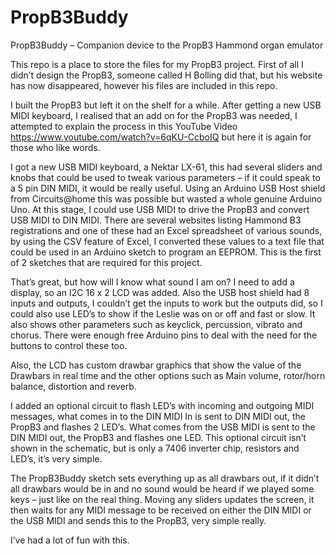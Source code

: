 # PropB3Buddy

PropB3Buddy – Companion device to the PropB3 Hammond organ emulator

This repo is a place to store the files for my PropB3 project.
First of all I didn’t design the PropB3, someone called H Bolling did that, but his website has now disappeared, however his files are included in this repo.

I built the PropB3 but left it on the shelf for a while.
After getting a new USB MIDI keyboard, I realised that an add on for the PropB3 was needed, I attempted to explain the process in this YouTube Video https://www.youtube.com/watch?v=6qKU-CcboIQ but here it is again for those who like words.

I got a new USB MIDI keyboard, a Nektar LX-61, this had several sliders and knobs that could be used to tweak various parameters – if it could speak to a 5 pin DIN MIDI, it would be really useful.
Using an Arduino USB Host shield from Circuits@home this was possible but wasted a whole genuine Arduino Uno.
At this stage, I could use USB MIDI to drive the PropB3 and convert USB MIDI to DIN MIDI.
There are several websites listing Hammond B3 registrations and one of these had an Excel spreadsheet of various sounds, by using the CSV feature of Excel, I converted these values to a text file that could be used in an Arduino sketch to program an EEPROM. 
This is the first of 2 sketches that are required for this project.

That’s great, but how will I know what sound I am on?  I need to add a display, so an I2C 16 x 2 LCD was added.
Also the USB host shield had 8 inputs and outputs, I couldn’t get the inputs to work but the outputs did, so I could also use LED’s to show if the Leslie was on or off and fast or slow.  It also shows other parameters such as keyclick, percussion, vibrato and chorus.
There were enough free Arduino pins to deal with the need for the buttons to control these too.

Also, the LCD has custom drawbar graphics that show the value of the Drawbars in real time and the other options such as Main volume, rotor/horn balance, distortion and reverb.

I added an optional circuit to flash LED’s with incoming and outgoing MIDI messages, what comes in to the DIN MIDI In is sent to DIN MIDI out, the PropB3 and flashes 2 LED’s. What comes from the USB MIDI is sent to the DIN MIDI out, the PropB3 and flashes one LED.
This optional circuit isn’t shown in the schematic, but is only a 7406 inverter chip, resistors and LED’s, it’s very simple.

The PropB3Buddy sketch sets everything up as all drawbars out, if it didn’t all drawbars would be in and no sound would be heard if we played some keys – just like on the real thing.  Moving any sliders updates the screen, it then waits for any MIDI message to be received on either the DIN MIDI or the USB MIDI and sends this to the PropB3, very simple really.

I’ve had a lot of fun with this.

